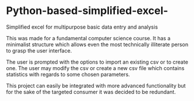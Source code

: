 # Python-based-simplified-excel-
Simplified excel for multipurpose basic data entry and analysis

This was made for a fundamental computer science course. It has a minimalist structure which allows even the most technically illiterate person to grasp the user interface. 

The user is prompted with the options to import an existing csv or to create one. The user may modify the csv or create a new csv file which contains statistics with regards to some chosen parameters.

This project can easily be integrated with more advanced functionality but for the sake of the targeted consumer it was decided to be redundant.
